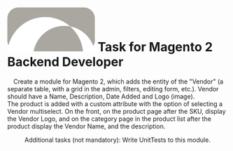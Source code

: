 #  ![Elogic logo](/app/code/Elogic/Vendors/view/adminhtml/web/img/logo.svg?raw=true) Task for Magento 2 Backend Developer
&emsp;Create a module for Magento 2, which adds the entity of the "Vendor" (a separate
table, with a grid in the admin, filters, editing form, etc.). Vendor should have a Name,
Description, Date Added and Logo (image).  
The product is added with a custom attribute with the option of selecting a Vendor
multiselect. On the front, on the product page after the SKU, display the Vendor Logo,
and on the category page in the product list after the product display the Vendor Name,
and the description.  
<p align=center>Additional tasks (not mandatory): Write UnitTests to this module.</p>
